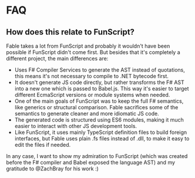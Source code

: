 # FAQ

## How does this relate to FunScript?

Fable takes a lot from FunScript and probably it wouldn't have been possible if FunScript didn't come first.
But besides that it's completely a different project, the main differences are:

- Uses F# Compiler Services to generate the AST instead of quotations, this means it's not necessary to
  compile to .NET bytecode first.
- It doesn't generate JS code directly, but rather transforms the F# AST into a new one which is passed to
  Babel.js. This way it's easier to target different EcmaScript versions or module systems when needed. 
- One of the main goals of FunScript was to keep the full F# semantics, like generics or structural comparison.
  Fable sacrifices some of the semantics to generate cleaner and more idiomatic JS code.
- The generated code is structured using ES6 modules, making it much easier to interact with other JS
  development tools.
- Like FunScript, it uses mainly TypeScript definition files to build foreign interfaces, but Fable uses
  plain .fs files instead of .dll, to make it easy to edit the files if needed.
  
In any case, I want to show my admiration to FunScript (which was created before the F# compiler and Babel
exposed the language AST) and my gratitude to @ZachBray for his work :)